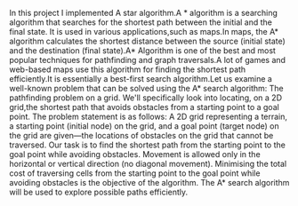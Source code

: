 In this project I implemented A star algorithm.A * algorithm is a searching algorithm that searches for the shortest path
between the initial and the final state. It is used in various applications,such as maps.In maps, the A* algorithm calculates the shortest distance between the source (initial state) and the destination (final state).A* Algorithm is one of the best and most popular techniques for pathfinding and graph traversals.A lot of games and web-based maps use this algorithm for finding the
shortest path efficiently.It is essentially a best-first search algorithm.Let us examine a well-known problem that can be solved using the A* search algorithm:
The pathfinding problem on a grid. We'll specifically look into locating, on a 2D grid,the shortest path that avoids obstacles from a starting point to a goal point. The problem statement is as follows:
A 2D grid representing a terrain, a starting point (initial node) on the grid, and a goal point (target node) on the grid are given—the locations of obstacles on the grid that cannot be traversed. Our task is to find the shortest path from the starting point to the goal point while avoiding obstacles. Movement is allowed only in the horizontal or vertical direction (no diagonal movement). Minimising the total cost of traversing cells from the starting point to the goal point while avoiding obstacles is the objective of the algorithm. The A* search algorithm will be used to explore possible paths efficiently.
